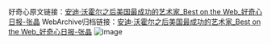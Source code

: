 好奇心原文链接：[安迪·沃霍尔之后美国最成功的艺术家_Best on the Web_好奇心日报-张晶](https://www.qdaily.com/articles/1340.html)
WebArchive归档链接：[安迪·沃霍尔之后美国最成功的艺术家_Best on the Web_好奇心日报-张晶](http://web.archive.org/web/20190623145842/https://www.qdaily.com/articles/1340.html)
![image](http://ww3.sinaimg.cn/large/007d5XDply1g3v4cn3eq8j30u04lqay7)